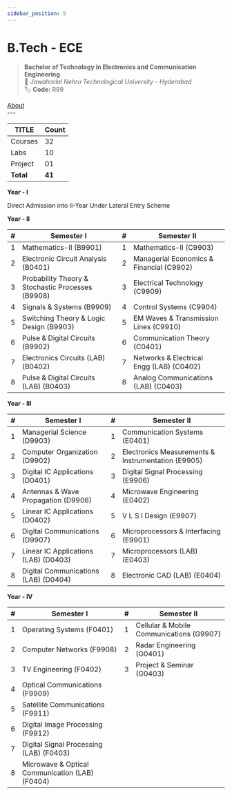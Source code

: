 ```yaml
---
sidebar_position: 5
---
```


# B.Tech - ECE
<!--markdownlint-disable MD013 MD029 MD036 MD024, MD033-->

> **Bachelor of Technology in Electronics and Communication Engineering**  
> 🏫 *Jawaharlal Nehru Technological University - Hyderabad*  
> 🏷️ **Code:** R99

<div id="about-navigation">
    <a href="/About" className="button button--primary button--lg">About</a>
</div>
---

| TITLE     | Count  |
| --------- | ------ |
| Courses   | 32     |
| Labs      | 10     |
| Project   | 01     |
| **Total** | **41** |

**Year - I**

Direct Admission into II-Year Under Lateral Entry Scheme

**Year - II**

| #   | Semester I                                        | #   | Semester II                              |
| --- | ------------------------------------------------- | --- | ---------------------------------------- |
| 1   | Mathematics-II (B9901)                            | 1   | Mathematics-II (C9903)                   |
| 2   | Electronic Circuit Analysis (B0401)               | 2   | Managerial Economics & Financial (C9902) |
| 3   | Probability Theory & Stochastic Processes (B9908) | 3   | Electrical Technology (C9909)            |
| 4   | Signals & Systems (B9909)                         | 4   | Control Systems (C9904)                  |
| 5   | Switching Theory & Logic Design (B9903)           | 5   | EM Waves & Transmission Lines (C9910)    |
| 6   | Pulse & Digital Circuits (B9902)                  | 6   | Communication Theory (C0401)             |
| 7   | Electronics Circuits (LAB) (B0402)                | 7   | Networks & Electrical Engg (LAB) (C0402) |
| 8   | Pulse & Digital Circuits (LAB) (B0403)            | 8   | Analog Communications (LAB) (C0403)      |

**Year - III**

| #   | Semester I                           | #   | Semester II                                        |
| --- | ------------------------------------ | --- | -------------------------------------------------- |
| 1   | Managerial Science (D9903)           | 1   | Communication Systems (E0401)                      |
| 2   | Computer Organization (D9902)        | 2   | Electronics Measurements & Instrumentation (E9905) |
| 3   | Digital IC Applications (D0401)      | 3   | Digital Signal Processing (E9906)                  |
| 4   | Antennas & Wave Propagation (D9906)  | 4   | Microwave Engineering (E0402)                      |
| 5   | Linear IC Applications (D0402)       | 5   | V L S I Design (E9907)                             |
| 6   | Digital Communications (D9907)       | 6   | Microprocessors & Interfacing (E9901)              |
| 7   | Linear IC Applications (LAB) (D0403) | 7   | Microprocessors (LAB) (E0403)                      |
| 8   | Digital Communications (LAB) (D0404) | 8   | Electronic CAD (LAB) (E0404)                       |

**Year - IV**

| #   | Semester I                                      | #   | Semester II                              |
| --- | ----------------------------------------------- | --- | ---------------------------------------- |
| 1   | Operating Systems (F0401)                       | 1   | Cellular & Mobile Communications (G9907) |
| 2   | Computer Networks (F9908)                       | 2   | Radar Engineering (G0401)                |
| 3   | TV Engineering (F0402)                          | 3   | Project & Seminar (G0403)                |
| 4   | Optical Communications (F9909)                  |     |                                          |
| 5   | Satellite Communications (F9911)                |     |                                          |
| 6   | Digital Image Processing (F9912)                |     |                                          |
| 7   | Digital Signal Processing (LAB) (F0403)         |     |                                          |
| 8   | Microwave & Optical Communication (LAB) (F0404) |     |                                          |
